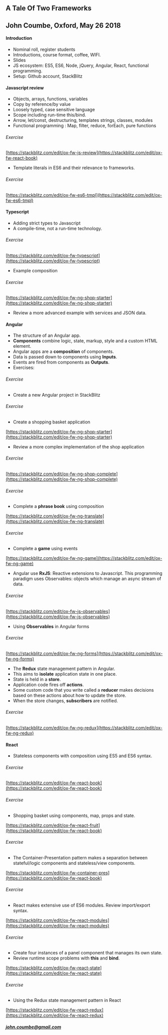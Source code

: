 ## A Tale Of Two Frameworks

## John Coumbe, Oxford, May 26 2018

#### Introduction

- Nominal roll, register students
- Introductions, course format, coffee, WIFI.
- Slides
- JS ecosystem: ES5, ES6, Node, jQuery, Angular, React, functional programming.
- Setup: Github account, StackBlitz

#### Javascript review

- Objects, arrays, functions, variables
- Copy by reference/by value
- Loosely typed, case sensitive language
- Scope including run-time this/bind.
- Arrow, let/const, destructuring, templates strings, classes, modules
- Functional programming : Map, filter, reduce, forEach, pure functions

###### Exercise

[https://stackblitz.com/edit/ox-fw-js-review](https://stackblitz.com/edit/ox-fw-react-book)

- Template literals in ES6 and their relevance to frameworks.

###### Exercise

[https://stackblitz.com/edit/ox-fw-es6-tmpl](https://stackblitz.com/edit/ox-fw-es6-tmpl)

#### Typescript

- Adding strict types to Javascript
- A compile-time, not a run-time technology.

###### Exercise

[https://stackblitz.com/edit/ox-fw-typescript](https://stackblitz.com/edit/ox-fw-typescript)
		
- Example composition

###### Exercise

[https://stackblitz.com/edit/ox-fw-ng-shop-starter](https://stackblitz.com/edit/ox-fw-ng-shop-starter)
		
- Review a more advanced example with services and JSON data.

#### Angular

- The structure of an Angular app.
- **Components** combine logic, state, markup, style and a custom HTML element.
- Angular apps are a **composition** of components.
- Data is passed down to components using **Inputs**.
- Events are fired from components as **Outputs**.
- Exercises:

###### Exercise
- Create a new Angular project in StackBlitz

###### Exercise		
- Create a shopping basket application

[https://stackblitz.com/edit/ox-fw-ng-shop-starter](https://stackblitz.com/edit/ox-fw-ng-shop-starter)
		
- Review a more complex implementation of the shop application

###### Exercise

[https://stackblitz.com/edit/ox-fw-ng-shop-complete](https://stackblitz.com/edit/ox-fw-ng-shop-complete)

###### Exercise

- Complete a **phrase book** using composition

[https://stackblitz.com/edit/ox-fw-ng-translate](https://stackblitz.com/edit/ox-fw-ng-translate)

###### Exercise	
- Complete a **game** using events

[https://stackblitz.com/edit/ox-fw-ng-game](https://stackblitz.com/edit/ox-fw-ng-game)
				
- Angular use **RxJS**: Reactive extensions to Javascript. This programming paradigm uses Observables: objects which manage an async stream of data.

###### Exercise

[https://stackblitz.com/edit/ox-fw-js-observables](https://stackblitz.com/edit/ox-fw-js-observables)
		
- Using **Observables** in Angular forms

###### Exercise

[https://stackblitz.com/edit/ox-fw-ng-forms](https://stackblitz.com/edit/ox-fw-ng-forms)
		
- The **Redux** state management pattern in Angular.
- This aims to **isolate** application state in one place.
- State is held in a **store**.
- Application code fires off **actions**.
- Some custom code that you write called a **reducer** makes decisions based on these actions about how to update the store.
- When the store changes, **subscribers** are notified. 

###### Exercise

[https://stackblitz.com/edit/ox-fw-ng-redux](https://stackblitz.com/edit/ox-fw-ng-redux)

#### React

- Stateless components with composition using ES5 and ES6 syntax.

###### Exercise

[https://stackblitz.com/edit/ox-fw-react-book](https://stackblitz.com/edit/ox-fw-react-book)

###### Exercise
		
- Shopping basket using components, map, props and state.

[https://stackblitz.com/edit/ox-fw-react-fruit](https://stackblitz.com/edit/ox-fw-react-book)

###### Exercise
- The Container-Presentation pattern makes a separation between stateful/logic components and stateless/view components.

[https://stackblitz.com/edit/ox-fw-container-pres](https://stackblitz.com/edit/ox-fw-react-book)

###### Exercise		
- React makes extensive use of ES6 modules. Review import/export syntax.

[https://stackblitz.com/edit/ox-fw-react-modules](https://stackblitz.com/edit/ox-fw-react-modules)

###### Exercise		
- Create four instances of a panel component that manages its own state.
- Review runtime scope problems with **this** and **bind**.

[https://stackblitz.com/edit/ox-fw-react-state](https://stackblitz.com/edit/ox-fw-react-state)

###### Exercise
		
- Using the Redux state management pattern in React

[https://stackblitz.com/edit/ox-fw-react-redux](https://stackblitz.com/edit/ox-fw-react-redux)
		
##### john.coumbe@gmail.com